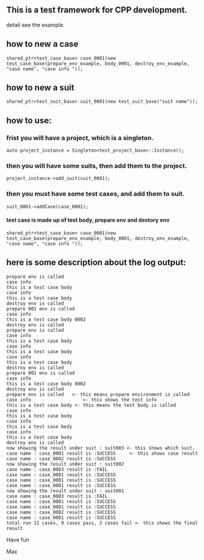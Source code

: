 ## This is a test framework for CPP development.
detail see the example.
## how to new a case
```
shared_ptr<test_case_base> case_0001(new test_case_base(prepare_env_example, body_0001, destroy_env_example, "case name", "case info "));
```
## how to new a suit 
```
shared_ptr<test_suit_base> suit_0001(new test_suit_base("suit name"));
```
## how to use:
### frist you will have a project, which is a singleton. 
```
auto project_instance = Singleton<test_project_base>::Instance();
```
### then you will have some suits, then add them to the project.
```
project_instance->add_suit(suit_0001);
```
### then you must have some test cases, and add them to suit.
```
suit_0001->addCase(case_0001);
```
#### test case is made up of test body, prepare env and destory env
```
shared_ptr<test_case_base> case_0001(new test_case_base(prepare_env_example, body_0001, destroy_env_example, "case name", "case info "));
```

## here is some description about the log output:
```
prepare env is called
case info
this is a test case body
case info
this is a test case body
destroy env is called
prepare 001 env is called
case info
this is a test case body 0002
destroy env is called
prepare env is called
case info
this is a test case body
case info
this is a test case body
case info
this is a test case body
destroy env is called
prepare 001 env is called
case info
this is a test case body 0002
destroy env is called
prepare env is called   <- this means prepare environment is called
case info					<- this shows the test info
this is a test case body <- this means the test body is called
case info
this is a test case body
case info
this is a test case body
case info
this is a test case body
destroy env is called
now showing the result under suit : suit003 <- this shows which suit.
case name : case_0001 result is :SUCCESS     <- this shows case result
case name : case_0002 result is :SUCCESS
now showing the result under suit : suit002
case name : case_0003 result is :FAIL
case name : case_0001 result is :SUCCESS
case name : case_0001 result is :SUCCESS
case name : case_0001 result is :SUCCESS
now showing the result under suit : suit001
case name : case_0003 result is :FAIL
case name : case_0001 result is :SUCCESS
case name : case_0001 result is :SUCCESS
case name : case_0002 result is :SUCCESS
case name : case_0001 result is :SUCCESS
total run 11 cases, 9 cases pass, 2 cases fail <- this shows the final result
```

Have fun

Max
